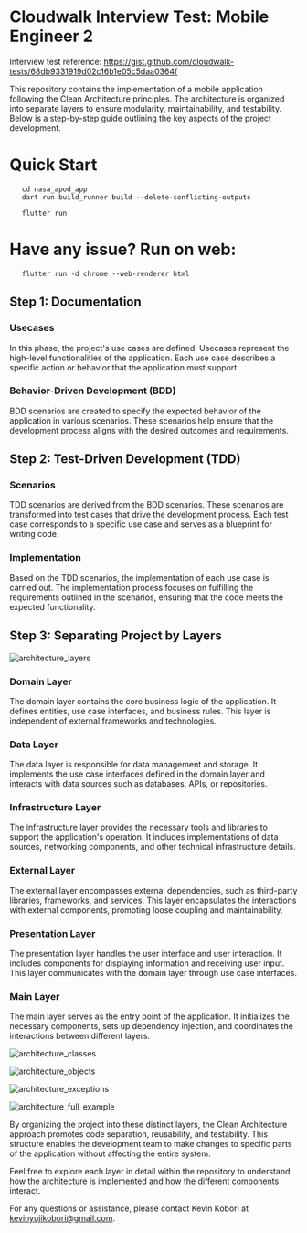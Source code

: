 # Cloudwalk Interview Test: Mobile Engineer 2

Interview test reference: https://gist.github.com/cloudwalk-tests/68db9331919d02c16b1e05c5daa0364f

This repository contains the implementation of a mobile application following the Clean Architecture principles. The architecture is organized into separate layers to ensure modularity, maintainability, and testability. Below is a step-by-step guide outlining the key aspects of the project development.

# Quick Start

```shell
   cd nasa_apod_app
   dart run build_runner build --delete-conflicting-outputs
```

```shell
   flutter run
```

# Have any issue? Run on web:

```shell
   flutter run -d chrome --web-renderer html
```

## Step 1: Documentation

### Usecases

In this phase, the project's use cases are defined. Usecases represent the high-level functionalities of the application. Each use case describes a specific action or behavior that the application must support.

### Behavior-Driven Development (BDD)

BDD scenarios are created to specify the expected behavior of the application in various scenarios. These scenarios help ensure that the development process aligns with the desired outcomes and requirements.

## Step 2: Test-Driven Development (TDD)

### Scenarios

TDD scenarios are derived from the BDD scenarios. These scenarios are transformed into test cases that drive the development process. Each test case corresponds to a specific use case and serves as a blueprint for writing code.

### Implementation

Based on the TDD scenarios, the implementation of each use case is carried out. The implementation process focuses on fulfilling the requirements outlined in the scenarios, ensuring that the code meets the expected functionality.

## Step 3: Separating Project by Layers

![architecture_layers](documentation/architecture/architecture_layers.png)

### Domain Layer

The domain layer contains the core business logic of the application. It defines entities, use case interfaces, and business rules. This layer is independent of external frameworks and technologies.

### Data Layer

The data layer is responsible for data management and storage. It implements the use case interfaces defined in the domain layer and interacts with data sources such as databases, APIs, or repositories.

### Infrastructure Layer

The infrastructure layer provides the necessary tools and libraries to support the application's operation. It includes implementations of data sources, networking components, and other technical infrastructure details.

### External Layer

The external layer encompasses external dependencies, such as third-party libraries, frameworks, and services. This layer encapsulates the interactions with external components, promoting loose coupling and maintainability.

### Presentation Layer

The presentation layer handles the user interface and user interaction. It includes components for displaying information and receiving user input. This layer communicates with the domain layer through use case interfaces.

### Main Layer

The main layer serves as the entry point of the application. It initializes the necessary components, sets up dependency injection, and coordinates the interactions between different layers.

![architecture_classes](documentation/architecture/architecture_classes.png)

![architecture_objects](documentation/architecture/architecture_objects.png)

![architecture_exceptions](documentation/architecture/architecture_exceptions.png)

![architecture_full_example](documentation/architecture/architecture_full_example.png)

By organizing the project into these distinct layers, the Clean Architecture approach promotes code separation, reusability, and testability. This structure enables the development team to make changes to specific parts of the application without affecting the entire system.

Feel free to explore each layer in detail within the repository to understand how the architecture is implemented and how the different components interact.

For any questions or assistance, please contact Kevin Kobori at kevinyujikobori@gmail.com.
